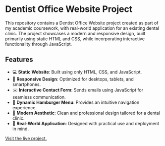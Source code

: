# Dentist Office Website Project
This repository contains a Dentist Office Website project created as part of my academic coursework, with real-world application for an existing dental clinic. The project showcases a modern and responsive design, built primarily using static HTML and CSS, while incorporating interactive functionality through JavaScript.

## Features
- 💻 **Static Website**: Built using only HTML, CSS, and JavaScript.
- 📱 **Responsive Design**: Optimized for desktops, tablets, and smartphones.
- ✉️ **Interactive Contact Form**: Sends emails using JavaScript for seamless communication.
- 🍔 **Dynamic Hamburger Menu**: Provides an intuitive navigation experience.
- 🎨 **Modern Aesthetic**: Clean and professional design tailored for a dental clinic.
- 🔧 **Real-World Application**: Designed with practical use and deployment in mind.

[Visit the live project.](https://eso.vse.cz/~krem22/sp01/)

